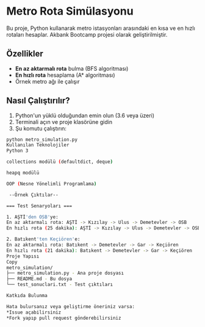 # Metro Rota Simülasyonu

Bu proje, Python kullanarak metro istasyonları arasındaki en kısa ve en hızlı rotaları hesaplar. Akbank Bootcamp projesi olarak geliştirilmiştir.

## Özellikler

- **En az aktarmalı rota** bulma (BFS algoritması)
- **En hızlı rota** hesaplama (A* algoritması)
- Örnek metro ağı ile çalışır


## Nasıl Çalıştırılır?

1. Python'un yüklü olduğundan emin olun (3.6 veya üzeri)
2. Terminali açın ve proje klasörüne gidin
3. Şu komutu çalıştırın:

```bash
python metro_simulation.py
Kullanılan Teknolojiler
Python 3

collections modülü (defaultdict, deque)

heapq modülü

OOP (Nesne Yönelimli Programlama)

 --Örnek Çıktılar--

=== Test Senaryoları ===

1. AŞTİ'den OSB'ye:
En az aktarmalı rota: AŞTİ -> Kızılay -> Ulus -> Demetevler -> OSB
En hızlı rota (25 dakika): AŞTİ -> Kızılay -> Ulus -> Demetevler -> OSB

2. Batıkent'ten Keçiören'e:
En az aktarmalı rota: Batıkent -> Demetevler -> Gar -> Keçiören
En hızlı rota (21 dakika): Batıkent -> Demetevler -> Gar -> Keçiören
Proje Yapısı
Copy
metro_simulation/
├── metro_simulation.py - Ana proje dosyası
├── README.md - Bu dosya
└── test_sonuclari.txt - Test çıktıları

Katkıda Bulunma

Hata bulursanız veya geliştirme öneriniz varsa:
*Issue açabilirsiniz
*Fork yapıp pull request gönderebilirsiniz
